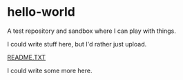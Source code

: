 # hello-world
A test repository and sandbox where I can play with things.

I could write stuff here, but I'd rather just upload.

[README.TXT](https://github.com/greengooscenario/hello-world/files/6658107/README.TXT)

I could write some more here.
